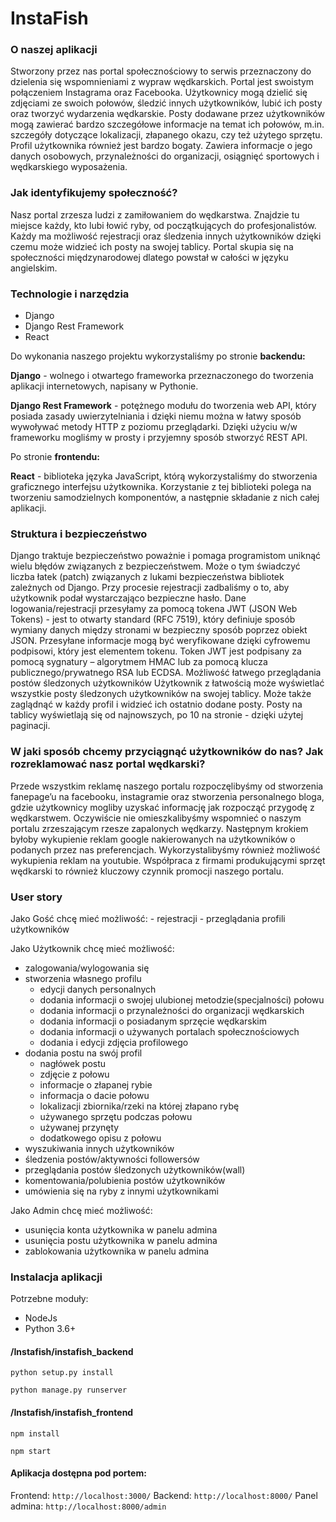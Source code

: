 <h1>InstaFish</h1>
<h3>O naszej aplikacji</h3>
Stworzony przez nas portal społecznościowy to serwis przeznaczony do dzielenia się wspomnieniami z wypraw wędkarskich. Portal jest swoistym połączeniem Instagrama oraz Facebooka. Użytkownicy mogą dzielić się zdjęciami ze swoich połowów, śledzić innych użytkowników, lubić ich posty oraz tworzyć wydarzenia wędkarskie. Posty dodawane przez użytkowników mogą zawierać bardzo szczegółowe informacje na temat ich połowów, m.in. szczegóły dotyczące lokalizacji, złapanego okazu, czy też użytego sprzętu. Profil użytkownika również jest bardzo bogaty. Zawiera informacje o jego danych osobowych, przynależności do organizacji, osiągnięć sportowych i wędkarskiego wyposażenia.

<h3>Jak identyfikujemy społeczność?</h3>
Nasz portal zrzesza ludzi z zamiłowaniem do wędkarstwa. Znajdzie tu miejsce każdy, kto lubi łowić ryby, od początkujących do profesjonalistów. Każdy ma możliwość rejestracji oraz śledzenia innych użytkowników dzięki czemu może widzieć ich posty na swojej tablicy. Portal skupia się na społeczności międzynarodowej dlatego powstał w całości w języku angielskim.

<h3>Technologie i narzędzia</h3>

- Django
- Django Rest Framework
- React

Do wykonania naszego projektu wykorzystaliśmy po stronie <strong>backendu:</strong>

<strong>Django</strong> - wolnego i otwartego frameworka przeznaczonego do tworzenia aplikacji internetowych, napisany w Pythonie. 

<strong>Django Rest Framework</strong> - potężnego modułu do tworzenia web API, który posiada zasady uwierzytelniania i dzięki niemu można w łatwy sposób wywoływać metody HTTP z poziomu przeglądarki. Dzięki użyciu w/w frameworku mogliśmy w prosty i przyjemny sposób stworzyć REST API.

Po stronie <strong>frontendu:</strong>

<strong>React</strong> - biblioteka języka JavaScript, którą wykorzystaliśmy do stworzenia graficznego interfejsu użytkownika. Korzystanie z tej biblioteki polega na tworzeniu samodzielnych komponentów, a następnie składanie z nich całej aplikacji.

<h3>Struktura i bezpieczeństwo</h3>
Django traktuje bezpieczeństwo poważnie i pomaga programistom uniknąć wielu błędów związanych z bezpieczeństwem. Może o tym świadczyć liczba łatek (patch) związanych z lukami bezpieczeństwa bibliotek zależnych od Django.
Przy procesie rejestracji zadbaliśmy o to, aby użytkownik podał wystarczająco bezpieczne hasło.
Dane logowania/rejestracji przesyłamy za pomocą tokena JWT (JSON Web Tokens) - jest to otwarty standard (RFC 7519), który definiuje sposób wymiany danych między stronami w bezpieczny sposób poprzez obiekt JSON. Przesyłane informacje mogą być weryfikowane dzięki cyfrowemu podpisowi, który jest elementem tokenu. Token JWT jest podpisany za pomocą sygnatury – algorytmem HMAC lub za pomocą klucza publicznego/prywatnego RSA lub ECDSA.
Możliwość łatwego przeglądania postów śledzonych użytkowników
Użytkownik z łatwością może wyświetlać wszystkie posty śledzonych użytkowników na swojej tablicy. Może także zaglądnąć w każdy profil i widzieć ich ostatnio dodane posty. Posty na tablicy wyświetlają się od najnowszych, po 10 na stronie - dzięki użytej paginacji.

<h3>W jaki sposób chcemy przyciągnąć użytkowników do nas? 
Jak rozreklamować nasz portal wędkarski?</h3>
Przede wszystkim reklamę naszego portalu rozpoczęlibyśmy od stworzenia fanepage’u na facebooku, instagramie oraz stworzenia personalnego bloga, gdzie użytkownicy mogliby uzyskać informację jak rozpocząć przygodę z wędkarstwem. Oczywiście nie omieszkalibyśmy wspomnieć o naszym portalu zrzeszającym rzesze zapalonych wędkarzy.  Następnym krokiem byłoby wykupienie reklam google nakierowanych na użytkowników 
o podanych przez nas preferencjach. Wykorzystalibyśmy również możliwość wykupienia reklam na youtubie. Współpraca z firmami produkującymi sprzęt wędkarski to również kluczowy czynnik promocji naszego portalu.

<h3>User story</h3>
Jako Gość chcę mieć możliwość:
- rejestracji
- przeglądania profili użytkowników

Jako Użytkownik chcę mieć możliwość:
- zalogowania/wylogowania się
- stworzenia własnego profilu
	- edycji danych personalnych
	- dodania informacji o swojej ulubionej metodzie(specjalności) połowu
	- dodania informacji o przynależności do organizacji wędkarskich
	- dodania informacji o posiadanym sprzęcie wędkarskim
	- dodania informacji o używanych portalach społecznościowych 
	- dodania i edycji zdjęcia profilowego
- dodania postu na swój profil
	- nagłówek postu
	- zdjęcie z połowu
	- informacje o złapanej rybie
	- informacja o dacie połowu
	- lokalizacji zbiornika/rzeki na której złapano rybę
	- używanego sprzętu podczas połowu
	- używanej przynęty
	- dodatkowego opisu z połowu
- wyszukiwania innych użytkowników
- śledzenia postów/aktywności followersów
- przeglądania postów śledzonych użytkowników(wall)
- komentowania/polubienia postów użytkowników
- umówienia się na ryby z innymi użytkownikami 

Jako Admin chcę mieć możliwość:
- usunięcia konta użytkownika w panelu admina
- usunięcia postu użytkownika w panelu admina
- zablokowania użytkownika w panelu admina


<h3> Instalacja aplikacji </h3>
Potrzebne moduły:

- NodeJs
- Python 3.6+

#### /Instafish/instafish_backend

<code>python setup.py install</code>

<code>python manage.py runserver</code>


#### /Instafish/instafish_frontend

<code>npm install</code>

<code>npm start</code>

#### Aplikacja dostępna pod portem:
Frontend: <code>http://localhost:3000/</code>
Backend:  <code>http://localhost:8000/</code>
Panel admina:  <code>http://localhost:8000/admin</code>
